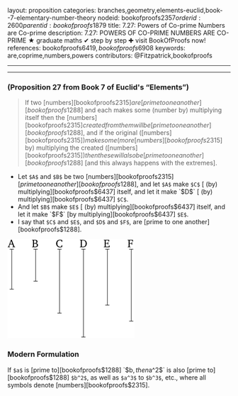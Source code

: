 layout: proposition
categories: branches,geometry,elements-euclid,book--7-elementary-number-theory
nodeid: bookofproofs$2357
orderid: 2600
parentid: bookofproofs$1879
title: 7.27: Powers of Co-prime Numbers are Co-prime
description: 7.27: POWERS OF CO-PRIME NUMBERS ARE CO-PRIME ★ graduate maths ✔ step by step ✚ visit BookOfProofs now!
references: bookofproofs$6419,bookofproofs$6908
keywords: are,coprime,numbers,powers
contributors: @Fitzpatrick,bookofproofs

---


---

### (Proposition 27 from Book 7 of Euclid's “Elements”)

> If two [numbers][bookofproofs$2315] are [prime to one another][bookofproofs$1288] and each makes some (number by) multiplying itself then the [numbers][bookofproofs$2315] created from them will be [prime to one another][bookofproofs$1288], and if the original ([numbers][bookofproofs$2315]) make some (more [numbers][bookofproofs$2315] by) multiplying the created ([numbers][bookofproofs$2315]) then these will also be [prime to one another][bookofproofs$1288] [and this always happens with the extremes].

* Let `$A$` and `$B$` be two [numbers][bookofproofs$2315] [prime to one another][bookofproofs$1288], and let `$A$` make `$C$` [ (by) multiplying][bookofproofs$6437] itself, and let it make `$D$` [ (by) multiplying][bookofproofs$6437] `$C$`.
* And let `$B$` make `$E$` [ (by) multiplying][bookofproofs$6437] itself, and let it make `$F$` [by multiplying][bookofproofs$6437] `$E$`.
* I say that `$C$` and `$E$`, and `$D$` and `$F$`, are [prime to one another][bookofproofs$1288].


![fig27e](https://github.com/bookofproofs/bookofproofs.github.io/blob/main/_sources/_assets/images/euclid/Book07/fig27e.png?raw=true)


### Modern Formulation

If `$a$` is [prime to][bookofproofs$1288] `$b$`, then `$a^2$` is also [prime to][bookofproofs$1288] `$b^2$`, as well as `$a^3$` to `$b^3$`,  etc., where all symbols denote [numbers][bookofproofs$2315].
